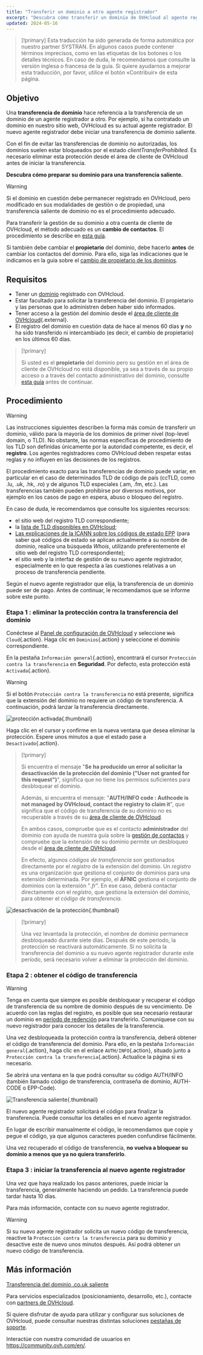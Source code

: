 ```yaml
---
title: "Transferir un dominio a otro agente registrador"
excerpt: "Descubra cómo transferir un dominio de OVHcloud al agente registrador que elija"
updated: 2024-05-16
---
```


> [!primary]
> Esta traducción ha sido generada de forma automática por nuestro partner SYSTRAN. En algunos casos puede contener términos imprecisos, como en las etiquetas de los botones o los detalles técnicos. En caso de duda, le recomendamos que consulte la versión inglesa o francesa de la guía. Si quiere ayudarnos a mejorar esta traducción, por favor, utilice el botón «Contribuir» de esta página.
> 

## Objetivo

Una **transferencia de dominio** hace referencia a la transferencia de un dominio de un agente registrador a otro. Por ejemplo, si ha contratado un dominio en nuestro sitio web, OVHcloud es su actual agente registrador. El nuevo agente registrador debe iniciar una transferencia de dominio saliente.

Con el fin de evitar las transferencias de dominio no autorizadas, los dominios suelen estar bloqueados por el estado *clientTransferProhibited*. Es necesario eliminar esta protección desde el área de cliente de OVHcloud antes de iniciar la transferencia.

**Descubra cómo preparar su dominio para una transferencia saliente.**

> [!warning]
>
> Si el dominio en cuestión debe permanecer registrado en OVHcloud, pero modificado en sus modalidades de gestión o de propiedad, una transferencia saliente de dominio no es el procedimiento adecuado.
>
> Para transferir la gestión de su dominio a otra cuenta de cliente de OVHcloud, el método adecuado es un **cambio de contactos**. El procedimiento se describe en [esta guía](/pages/account_and_service_management/account_information/managing_contacts).
>
Si también debe cambiar el **propietario** del dominio, debe hacerlo **antes** de cambiar los contactos del dominio. Para ello, siga las indicaciones que le indicamos en la guía sobre el [cambio de propietario de los dominios](/pages/web_cloud/domains/trade_domain).
>

## Requisitos

- Tener un [dominio](/links/web/domains) registrado con OVHcloud.
- Estar facultado para solicitar la transferencia del dominio. El propietario y las personas que lo administren deben haber sido informados.
- Tener acceso a la gestión del dominio desde el [área de cliente de OVHcloud](/links/manager){.external}.
- El registro del dominio en cuestión data de hace al menos 60 días **y** no ha sido transferido ni intercambiado (es decir, el cambio de propietario) en los últimos 60 días.

> [!primary]
>
> Si usted es el **propietario** del dominio pero su gestión en el área de cliente de OVHcloud no está disponible, ya sea a través de su propio acceso o a través del contacto administrativo del dominio, consulte [esta guía](/pages/account_and_service_management/account_information/managing_contacts#caso-particular-de-un-propietario-de-dominio) antes de continuar.
>

## Procedimiento

> [!warning]
>
> Las instrucciones siguientes describen la forma más común de transferir un dominio, válido para la mayoría de los dominios de primer nivel (top-level domain, o TLD). No obstante, las normas específicas de procedimiento de los TLD son definidas únicamente por la autoridad competente, es decir, el **registro**. Los agentes registradores como OVHcloud deben respetar estas reglas y no influyen en las decisiones de los registros.
>
> El procedimiento exacto para las transferencias de dominio puede variar, en particular en el caso de determinados TLD de código de país (ccTLD, como .lu, .uk, .hk, .ro) y de algunos TLD especiales (.am, .fm, etc.). Las transferencias también pueden prohibirse por diversos motivos, por ejemplo en los casos de pago en espera, abuso o bloqueo del registro.
>
> En caso de duda, le recomendamos que consulte los siguientes recursos:
>
> - el sitio web del registro TLD correspondiente;
> - la [lista de TLD disponibles en OVHcloud](/links/web/domains-tld);
> - [Las explicaciones de la ICANN sobre los códigos de estado EPP](https://www.icann.org/resources/pages/epp-status-codes-2014-06-16-en) (para saber qué códigos de estado se aplican actualmente a su nombre de dominio, realice una búsqueda *Whois*, utilizando preferentemente el sitio web del registro TLD correspondiente);
> - el sitio web y la interfaz de gestión de su nuevo agente registrador, especialmente en lo que respecta a las cuestiones relativas a un proceso de transferencia pendiente.
>
> Según el nuevo agente registrador que elija, la transferencia de un dominio puede ser de pago. Antes de continuar, le recomendamos que se informe sobre este punto.
>

### Etapa 1 : eliminar la protección contra la transferencia del dominio

Conéctese al [Panel de configuración de OVHcloud](/links/manager) y seleccione `Web Cloud`{.action}. Haga clic en `Dominios`{.action} y seleccione el dominio correspondiente.

En la pestaña `Información general`{.action}, encontrará el cursor `Protección contra la transferencia` en **Seguridad**. Por defecto, esta protección está `Activada`{.action}.

> [!warning]
>
> Si el botón `Protección contra la transferencia` no está presente, significa que la extensión del dominio no requiere un código de transferencia. A continuación, podrá lanzar la transferencia directamente.

![protección activada](images/protection-against-domain-name-transfert-enabled.png){.thumbnail}

Haga clic en el cursor y confirme en la nueva ventana que desea eliminar la protección. Espere unos minutos a que el estado pase a `Desactivado`{.action}.

> [!primary]
>
> Si encuentra el mensaje "**Se ha producido un error al solicitar la desactivación de la protección del dominio ("User not granted for this request")**", significa que no tiene los permisos suficientes para desbloquear el dominio. 
>
> Además, si encuentra el mensaje: "**AUTH/INFO code : Authcode is not managed by OVHcloud, contact the registry to claim it**", que significa que el código de transferencia de su dominio no es recuperable a través de su [área de cliente de OVHcloud](/links/manager).  
> 
> En ambos casos, compruebe que es el contacto **administrador** del dominio con ayuda de nuestra guía sobre la [gestión de contactos](/pages/account_and_service_management/account_information/managing_contacts) y compruebe que la extensión de su dominio permite un desbloqueo desde el [área de cliente de OVHcloud](/links/manager).
> 
> En efecto, algunos *códigos de transferencia* son gestionados directamente por el *registro* de la extensión del dominio. Un *registro* es una organización que gestiona el conjunto de dominios para una extensión determinada. Por ejemplo, el **AFNIC** gestiona el conjunto de dominios con la extensión "*.fr*". En ese caso, deberá contactar directamente con el *registro*, que gestiona la extensión del dominio, para obtener el *código de transferencia*.
>

![desactivación de la protección](images/protection-against-domain-name-transfert-deactivating.png){.thumbnail}

> [!primary]
>
> Una vez levantada la protección, el nombre de dominio permanece desbloqueado durante siete días. Después de este período, la protección se reactivará automáticamente. Si no solicita la transferencia del dominio a su nuevo agente registrador durante este período, será necesario volver a eliminar la protección del dominio.
>

### Etapa 2 :  obtener el código de transferencia

> [!warning]
>
> Tenga en cuenta que siempre es posible desbloquear y recuperar el código de transferencia de su nombre de dominio después de su vencimiento. De acuerdo con las reglas del registro, es posible que sea necesario restaurar un dominio en [período de redención](https://www.icann.org/resources/pages/epp-status-codes-2014-06-16-en) para transferirlo. Comuníquese con su nuevo registrador para conocer los detalles de la transferencia.
>

Una vez desbloqueada la protección contra la transferencia, deberá obtener el código de transferencia del dominio. Para ello, en la pestaña `Información general`{.action}, haga clic en el enlace `AUTH/INFO`{.action}, situado junto a `Protección contra la transferencia`{.action}. Actualice la página si es necesario.

Se abrirá una ventana en la que podrá consultar su código AUTH/INFO (también llamado código de transferencia, contraseña de dominio, AUTH-CODE o EPP-Code).

![Transferencia saliente](images/protection-against-domain-name-transfert-disabled.png){.thumbnail}

El nuevo agente registrador solicitará el código para finalizar la transferencia. Puede consultar los detalles en el nuevo agente registrador.

En lugar de escribir manualmente el código, le recomendamos que copie y pegue el código, ya que algunos caracteres pueden confundirse fácilmente.

Una vez recuperado el código de transferencia, **no vuelva a bloquear su dominio a menos que ya no quiera transferirlo**.

### Etapa 3 : iniciar la transferencia al nuevo agente registrador

Una vez que haya realizado los pasos anteriores, puede iniciar la transferencia, generalmente haciendo un pedido. La transferencia puede tardar hasta 10 días. 

Para más información, contacte con su nuevo agente registrador.

> [!warning]
>
> Si su nuevo agente registrador solicita un nuevo código de transferencia, reactive la `Protección contra la transferencia` para su dominio y desactive este de nuevo unos minutos después. Así podrá obtener un nuevo código de transferencia.
>

## Más información

[Transferencia del dominio .co.uk saliente](/pages/web_cloud/domains/transfer_outgoing_couk)

Para servicios especializados (posicionamiento, desarrollo, etc.), contacte con [partners de OVHcloud](/links/partner).

Si quiere disfrutar de ayuda para utilizar y configurar sus soluciones de OVHcloud, puede consultar nuestras distintas soluciones [pestañas de soporte](/links/support).

Interactúe con nuestra comunidad de usuarios en <https://community.ovh.com/en/>.